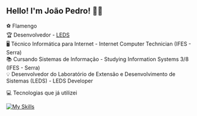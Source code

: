 ## Hello! I'm João Pedro! 👋🏻
⚽ Flamengo <br>
🏆 Desenvolvedor - [LEDS](https://github.com/leds-conectafapes) <br>
🖥 Técnico Informática para Internet - Internet Computer Technician (IFES - Serra) <br>
📚 Cursando Sistemas de Informação - Studying Information Systems 3/8 (IFES - Serra) <br>
💡 Desenvolvedor do Laboratório de Extensão e Desenvolvimento de Sistemas (LEDS) - LEDS Developer 



💻 Tecnologias que já utilizei <br>

[![My Skills](https://skillicons.dev/icons?i=vscode,visualstudio,vue,vuetify,py,java,spring,mysql,postgres,php,js,ts,nodejs,html,css,bootstrap,git,github,androidstudio,docker,elixir,c,idea,linux,windows,maven,npm,obsidian,postman,powershell&perline=10)](https://skillicons.dev)
